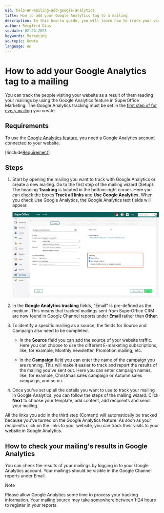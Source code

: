 ```yaml
---
uid: help-en-mailing-add-google-analytics
title: How to add your Google Analytics tag to a mailing
description: In this how-to guide, you will learn how to track your visitors.
author: Bergfrid Dias
so.date: 02.20.2023
keywords: Marketing
so.topic: howto
language: en
---
```


# How to add your Google Analytics tag to a mailing

You can track the people visiting your website as a result of them reading your mailings by using the Google Analytics feature in SuperOffice Marketing. The Google Analytics tracking must be set in the [first step of for every mailing][1] you create.

## Requirements

To use the [Google Analytics feature][2], you need a Google Analytics account connected to your website.

[!include[Requirement](includes/req-marketing.md)]

## Steps

1. Start by opening the mailing you want to track with Google Analytics or create a new mailing. Go to the first step of the mailing wizard (Setup). The heading **Tracking** is located in the bottom-right corner. Here you can check the boxes **Track all links** and **Use Google Analytics**. When you check Use Google Analytics, the Google Analytics text fields will appear.

    ![Check off the box for Google Analytics and track all links -screenshot][img1]

2. In the **Google Analytics tracking** fields, "Email" is pre-defined as the medium. This means that tracked mailings sent from SuperOffice CRM are now found in Google Channel reports under **Email** rather than **Other**.

3. To identify a specific mailing as a source, the fields for Source and Campaign also need to be completed.

    * In the **Source** field you can add the source of your website traffic. Here you can choose to use the different E-marketing subscriptions, like, for example, Monthly newsletter, Promotion mailing, etc.

    * In the **Campaign** field you can enter the name of the campaign you are running. This will make it easier to track and report the results of the mailing you've sent out. Here you can enter campaign names, like, for example, Christmas sales campaign or Autumn sales campaign, and so on.

4. Once you've set up all the details you want to use to track your mailing in Google Analytics, you can follow the steps of the mailing wizard. Click **Next** to choose your template, add content, add recipients and send your mailing.

All the links you add in the third step (Content) will automatically be tracked because you've turned on the Google Analytics feature. As soon as your recipients click on the links to your website, you can track their visits to your website in Google Analytics.

## How to check your mailing's results in Google Analytics

You can check the results of your mailings by logging in to your Google Analytics account. Your mailings should be visible in the Google Channel reports under Email.

> [!NOTE]
> Please allow Google Analytics some time to process your tracking information. Your mailing source may take somewhere between 1-24 hours to register in your reports.

<!-- Referenced links -->
[1]: ../../mailing/learn/create/tutorial-email-mailing.yml
[2]: index.md#google

<!-- Referenced images -->
[img1]: media/google-analytics-tag.png
